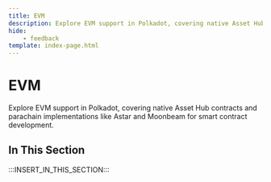 ```yaml
---
title: EVM 
description: Explore EVM support in Polkadot, covering native Asset Hub contracts and parachain implementations like Astar and Moonbeam for smart contract development.
hide: 
    - feedback
template: index-page.html
---
```


# EVM

Explore EVM support in Polkadot, covering native Asset Hub contracts and parachain implementations like Astar and Moonbeam for smart contract development.

## In This Section

:::INSERT_IN_THIS_SECTION:::